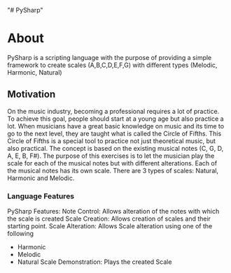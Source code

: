 "# PySharp" 
# About
PySharp is a scripting language with the purpose of providing a simple framework to create scales (A,B,C,D,E,F,G) with different types (Melodic, Harmonic, Natural)

## Motivation
On the music industry, becoming a professional requires a lot of practice. To achieve this goal, people should start at a young age but also practice a lot. When musicians have a great basic knowledge on music and its time to go to the next level, they are taught what is called the Circle of Fifths. This Circle of Fifths is a special tool to practice not just theoretical music, but also practical. The concept is based on the existing musical notes (C, G, D, A, E, B, F#). The purpose of this exercises is to let the musician play the scale for each of the musical notes but with different alterations. Each of the musical notes has its own scale. There are 3 types of scales: Natural, Harmonic and Melodic. 

### Language Features
PySharp Features:
Note Control: Allows alteration of the notes with which the scale is created
Scale Creation: Allows creation of scales and their starting point. Scale Alteration​: Allows Scale alteration using one of the following
- Harmonic 
- Melodic
- Natural
Scale Demonstration: Plays the created Scale


